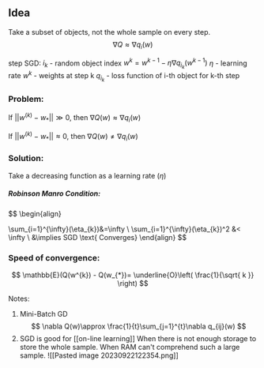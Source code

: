 ## Idea
Take a subset of objects, not the whole sample on every step.
$$
\nabla Q \approx \nabla q_{i}(w)
$$

step SGD:
	$i_{k}$ - random object index
	$w^k= w^{k-1}- \eta \nabla q_{i_{k}}(w^{k-1})$
	$\eta \text{ - learning rate}$
	$w^{k} \text{ - weights at step k}$
	$q_{i_{k}} \text{ - loss function of i-th object for k-th step}$

### Problem:
If $||w^{(k)}-w_{*}|| \gg 0$,
then $\nabla Q(w) \approx \nabla q_{i}(w)$

If $||w^{(k)}-w_{*}|| \approx 0$,
then $\nabla Q(w) \neq \nabla q_{i}(w)$

### Solution:
Take a decreasing function as a learning rate ($\eta$)

##### Robinson Manro Condition:
$$
\begin{align}

\sum_{i=1}^{\infty}(\eta_{k})&=\infty \\
\sum_{i=1}^{\infty}(\eta_{k})^2 &< \infty  \\
&\implies SGD \text{ Converges}
\end{align}
$$

### Speed of convergence:
$$
\mathbb{E}(Q(w^{k}) - Q(w_{*})= \underline{O}\left( \frac{1}{\sqrt{ k }} \right)
$$

Notes: 
1) Mini-Batch GD
$$
\nabla Q(w)\approx \frac{1}{t}\sum_{j=1}^{t}\nabla q_{ij}(w)
$$
2) SGD is good for [[on-line learning]]
When there is not enough storage to store the whole sample.
When RAM can't comprehend such a large sample.
![[Pasted image 20230922122354.png]]

